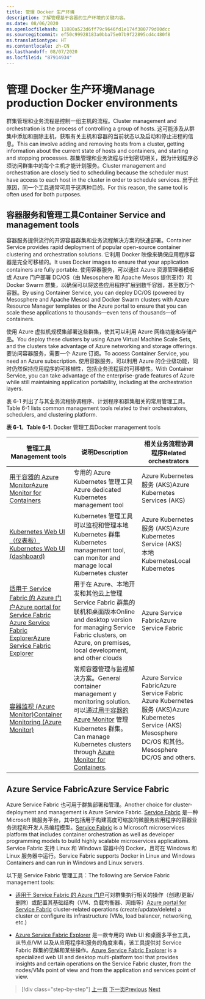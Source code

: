 ```yaml
---
title: 管理 Docker 生产环境
description: 了解管理基于容器的生产环境的关键内容。
ms.date: 08/06/2020
ms.openlocfilehash: 11880a523d6ff79c9646fd1e174f380779d00dcc
ms.sourcegitcommit: ef50c99928183a0bba75e07b9f22895cd4c480f8
ms.translationtype: HT
ms.contentlocale: zh-CN
ms.lasthandoff: 08/07/2020
ms.locfileid: "87914934"
---
```

# <a name="manage-production-docker-environments"></a><span data-ttu-id="d025b-103">管理 Docker 生产环境</span><span class="sxs-lookup"><span data-stu-id="d025b-103">Manage production Docker environments</span></span>

<span data-ttu-id="d025b-104">群集管理和业务流程是控制一组主机的流程。</span><span class="sxs-lookup"><span data-stu-id="d025b-104">Cluster management and orchestration is the process of controlling a group of hosts.</span></span> <span data-ttu-id="d025b-105">这可能涉及从群集中添加和删除主机，获取有关主机和容器的当前状态以及启动和停止进程的信息。</span><span class="sxs-lookup"><span data-stu-id="d025b-105">This can involve adding and removing hosts from a cluster, getting information about the current state of hosts and containers, and starting and stopping processes.</span></span> <span data-ttu-id="d025b-106">群集管理和业务流程与计划密切相关，因为计划程序必须访问群集中的每个主机才能计划服务。</span><span class="sxs-lookup"><span data-stu-id="d025b-106">Cluster management and orchestration are closely tied to scheduling because the scheduler must have access to each host in the cluster in order to schedule services.</span></span> <span data-ttu-id="d025b-107">出于此原因，同一个工具通常可用于这两种目的。</span><span class="sxs-lookup"><span data-stu-id="d025b-107">For this reason, the same tool is often used for both purposes.</span></span>

## <a name="container-service-and-management-tools"></a><span data-ttu-id="d025b-108">容器服务和管理工具</span><span class="sxs-lookup"><span data-stu-id="d025b-108">Container Service and management tools</span></span>

<span data-ttu-id="d025b-109">容器服务提供流行的开源容器群集和业务流程解决方案的快速部署。</span><span class="sxs-lookup"><span data-stu-id="d025b-109">Container Service provides rapid deployment of popular open-source container clustering and orchestration solutions.</span></span> <span data-ttu-id="d025b-110">它利用 Docker 映像来确保应用程序容器是完全可移植的。</span><span class="sxs-lookup"><span data-stu-id="d025b-110">It uses Docker images to ensure that your application containers are fully portable.</span></span> <span data-ttu-id="d025b-111">使用容器服务，可以通过 Azure 资源管理器模板或 Azure 门户部署 DC/OS（由 Mesosphere 和 Apache Mesos 提供支持）和 Docker Swarm 群集，以确保可以将这些应用程序扩展到数千容器，甚至数万个容器。</span><span class="sxs-lookup"><span data-stu-id="d025b-111">By using Container Service, you can deploy DC/OS (powered by Mesosphere and Apache Mesos) and Docker Swarm clusters with Azure Resource Manager templates or the Azure portal to ensure that you can scale these applications to thousands—even tens of thousands—of containers.</span></span>

<span data-ttu-id="d025b-112">使用 Azure 虚拟机规模集部署这些群集，使其可以利用 Azure 网络功能和存储产品。</span><span class="sxs-lookup"><span data-stu-id="d025b-112">You deploy these clusters by using Azure Virtual Machine Scale Sets, and the clusters take advantage of Azure networking and storage offerings.</span></span> <span data-ttu-id="d025b-113">要访问容器服务，需要一个 Azure 订阅。</span><span class="sxs-lookup"><span data-stu-id="d025b-113">To access Container Service, you need an Azure subscription.</span></span> <span data-ttu-id="d025b-114">使用容器服务，可以利用 Azure 的企业级功能，同时仍然保持应用程序的可移植性，包括业务流程层的可移植性。</span><span class="sxs-lookup"><span data-stu-id="d025b-114">With Container Service, you can take advantage of the enterprise-grade features of Azure while still maintaining application portability, including at the orchestration layers.</span></span>

<span data-ttu-id="d025b-115">表 6-1 列出了与其业务流程协调程序、计划程序和群集相关的常用管理工具。</span><span class="sxs-lookup"><span data-stu-id="d025b-115">Table 6-1 lists common management tools related to their orchestrators, schedulers, and clustering platform.</span></span>

<span data-ttu-id="d025b-116">**表 6-1**。</span><span class="sxs-lookup"><span data-stu-id="d025b-116">**Table 6-1**.</span></span> <span data-ttu-id="d025b-117">Docker 管理工具</span><span class="sxs-lookup"><span data-stu-id="d025b-117">Docker management tools</span></span>

| <span data-ttu-id="d025b-118">管理工具</span><span class="sxs-lookup"><span data-stu-id="d025b-118">Management tools</span></span> | <span data-ttu-id="d025b-119">说明</span><span class="sxs-lookup"><span data-stu-id="d025b-119">Description</span></span> | <span data-ttu-id="d025b-120">相关业务流程协调程序</span><span class="sxs-lookup"><span data-stu-id="d025b-120">Related orchestrators</span></span> |
|------------------|-------------|-----------------------|
| [<span data-ttu-id="d025b-121">用于容器的 Azure Monitor</span><span class="sxs-lookup"><span data-stu-id="d025b-121">Azure Monitor for Containers</span></span>](https://docs.microsoft.com/azure/monitoring/monitoring-container-insights-overview) | <span data-ttu-id="d025b-122">专用的 Azure Kubernetes 管理工具</span><span class="sxs-lookup"><span data-stu-id="d025b-122">Azure dedicated Kubernetes management tool</span></span> | <span data-ttu-id="d025b-123">Azure Kubernetes 服务 (AKS)</span><span class="sxs-lookup"><span data-stu-id="d025b-123">Azure Kubernetes Services (AKS)</span></span> |
| [<span data-ttu-id="d025b-124">Kubernetes Web UI（仪表板）</span><span class="sxs-lookup"><span data-stu-id="d025b-124">Kubernetes Web UI (dashboard)</span></span>](https://kubernetes.io/docs/tasks/access-application-cluster/web-ui-dashboard/) | <span data-ttu-id="d025b-125">Kubernetes 管理工具可以监视和管理本地 Kubernetes 群集</span><span class="sxs-lookup"><span data-stu-id="d025b-125">Kubernetes management tool, can monitor and manage local Kubernetes cluster</span></span> | <span data-ttu-id="d025b-126">Azure Kubernetes 服务 (AKS)</span><span class="sxs-lookup"><span data-stu-id="d025b-126">Azure Kubernetes Service (AKS)</span></span><br/><span data-ttu-id="d025b-127">本地 Kubernetes</span><span class="sxs-lookup"><span data-stu-id="d025b-127">Local Kubernetes</span></span> |
| [<span data-ttu-id="d025b-128">适用于 Service Fabric 的 Azure 门户</span><span class="sxs-lookup"><span data-stu-id="d025b-128">Azure portal for Service Fabric</span></span>](https://docs.microsoft.com/azure/service-fabric/service-fabric-cluster-creation-via-portal)<br/>[<span data-ttu-id="d025b-129">Azure Service Fabric Explorer</span><span class="sxs-lookup"><span data-stu-id="d025b-129">Azure Service Fabric Explorer</span></span>](https://docs.microsoft.com/azure/service-fabric/service-fabric-visualizing-your-cluster) | <span data-ttu-id="d025b-130">用于在 Azure、本地开发和其他云上管理 Service Fabric 群集的联机和桌面版本</span><span class="sxs-lookup"><span data-stu-id="d025b-130">Online and desktop version for managing Service Fabric clusters, on Azure, on premises, local development, and other clouds</span></span> | <span data-ttu-id="d025b-131">Azure Service Fabric</span><span class="sxs-lookup"><span data-stu-id="d025b-131">Azure Service Fabric</span></span> |
| [<span data-ttu-id="d025b-132">容器监视 (Azure Monitor)</span><span class="sxs-lookup"><span data-stu-id="d025b-132">Container Monitoring (Azure Monitor)</span></span>](https://docs.microsoft.com/azure/azure-monitor/insights/containers) | <span data-ttu-id="d025b-133">常规容器管理与监视解决方案。</span><span class="sxs-lookup"><span data-stu-id="d025b-133">General container management y monitoring solution.</span></span> <span data-ttu-id="d025b-134">可以通过[用于容器的 Azure Monitor](https://docs.microsoft.com/azure/monitoring/monitoring-container-insights-overview) 管理 Kubernetes 群集。</span><span class="sxs-lookup"><span data-stu-id="d025b-134">Can manage Kubernetes clusters through [Azure Monitor for Containers](https://docs.microsoft.com/azure/monitoring/monitoring-container-insights-overview).</span></span> | <span data-ttu-id="d025b-135">Azure Service Fabric</span><span class="sxs-lookup"><span data-stu-id="d025b-135">Azure Service Fabric</span></span><br/><span data-ttu-id="d025b-136">Azure Kubernetes 服务 (AKS)</span><span class="sxs-lookup"><span data-stu-id="d025b-136">Azure Kubernetes Service (AKS)</span></span><br/><span data-ttu-id="d025b-137">Mesosphere DC/OS 和其他。</span><span class="sxs-lookup"><span data-stu-id="d025b-137">Mesosphere DC/OS and others.</span></span> |

## <a name="azure-service-fabric"></a><span data-ttu-id="d025b-138">Azure Service Fabric</span><span class="sxs-lookup"><span data-stu-id="d025b-138">Azure Service Fabric</span></span>

<span data-ttu-id="d025b-139">Azure Service Fabric 也可用于群集部署和管理。</span><span class="sxs-lookup"><span data-stu-id="d025b-139">Another choice for cluster-deployment and management is Azure Service Fabric.</span></span> <span data-ttu-id="d025b-140">[Service Fabric](https://azure.microsoft.com/services/service-fabric/) 是一种 Microsoft 微服务平台，其中包括用于构建高度可缩放的微服务应用程序的容器业务流程和开发人员编程模型。</span><span class="sxs-lookup"><span data-stu-id="d025b-140">[Service Fabric](https://azure.microsoft.com/services/service-fabric/) is a Microsoft microservices platform that includes container orchestration as well as developer programming models to build highly scalable microservices applications.</span></span> <span data-ttu-id="d025b-141">Service Fabric 支持 Linux 和 Windows 容器中的 Docker，且可在 Windows 和 Linux 服务器中运行。</span><span class="sxs-lookup"><span data-stu-id="d025b-141">Service Fabric supports Docker in Linux and Windows Containers and can run in Windows and Linux servers.</span></span>

<span data-ttu-id="d025b-142">以下是 Service Fabric 管理工具：</span><span class="sxs-lookup"><span data-stu-id="d025b-142">The following are Service Fabric management tools:</span></span>

- <span data-ttu-id="d025b-143">[适用于 Service Fabric 的 Azure 门户](https://docs.microsoft.com/azure/service-fabric/service-fabric-cluster-creation-via-portal)可对群集执行相关的操作（创建/更新/删除）或配置其基础结构（VM、负载均衡器、网络等）</span><span class="sxs-lookup"><span data-stu-id="d025b-143">[Azure portal for Service Fabric](https://docs.microsoft.com/azure/service-fabric/service-fabric-cluster-creation-via-portal) cluster-related operations (create/update/delete) a cluster or configure its infrastructure (VMs, load balancer, networking, etc.)</span></span>

- <span data-ttu-id="d025b-144">[Azure Service Fabric Explorer](https://docs.microsoft.com/azure/service-fabric/service-fabric-visualizing-your-cluster) 是一款专用的 Web UI 和桌面多平台工具，从节点/VM 以及从应用程序和服务的角度来看，该工具提供对 Service Fabric 群集的见解和某些操作。</span><span class="sxs-lookup"><span data-stu-id="d025b-144">[Azure Service Fabric Explorer](https://docs.microsoft.com/azure/service-fabric/service-fabric-visualizing-your-cluster) is a specialized web UI and desktop multi-platform tool that provides insights and certain operations on the Service Fabric cluster, from the nodes/VMs point of view and from the application and services point of view.</span></span>

>[!div class="step-by-step"]
><span data-ttu-id="d025b-145">[上一页](run-microservices-based-applications-in-production.md)
>[下一页](monitor-containerized-application-services.md)</span><span class="sxs-lookup"><span data-stu-id="d025b-145">[Previous](run-microservices-based-applications-in-production.md)
[Next](monitor-containerized-application-services.md)</span></span>
